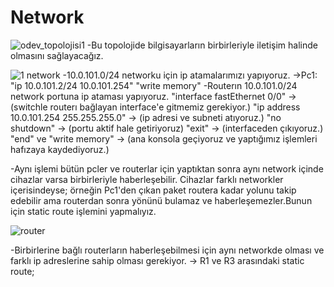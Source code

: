 # Network

![odev_topolojisi1](https://github.com/ggunayd/Network/assets/99563515/efdf29ba-2a4d-4293-b6b4-50c8ac4b049c)
-Bu topolojide bilgisayarların birbirleriyle iletişim halinde olmasını sağlayacağız.

![1 network](https://github.com/ggunayd/Network/assets/99563515/19471d9f-2ac6-433f-8f5f-97742f7e4628)
</n>
-10.0.101.0/24 networku için ip atamalarımızı yapıyoruz.
->Pc1:
  "ip 10.0.101.2/24 10.0.101.254"
  "write memory"
-Routerın 10.0.101.0/24 network portuna ip ataması yapıyoruz.
  "interface fastEthernet 0/0" -> (switchle routerı bağlayan interface'e gitmemiz gerekiyor.)
  "ip address 10.0.101.254 255.255.255.0" -> (ip adresi ve subneti atıyoruz.)
  "no shutdown" -> (portu aktif hale getiriyoruz)
  "exit" -> (interfaceden çıkıyoruz.)
  "end" ve "write memory" -> (ana konsola geçiyoruz ve yaptığımız işlemleri hafızaya kaydediyoruz.)  

  -Aynı işlemi bütün pcler ve routerlar için yaptıktan sonra aynı network içinde cihazlar varsa birbirleriyle haberleşebilir.
Cihazlar farklı networkler içerisindeyse; örneğin Pc1'den çıkan paket routera kadar yolunu takip edebilir ama routerdan sonra
yönünü bulamaz ve haberleşemezler.Bunun için static route işlemini yapmalıyız.

![router](https://github.com/ggunayd/Network/assets/99563515/12d6efe2-03ea-445b-905b-22471742dea3)

  -Birbirlerine bağlı routerların haberleşebilmesi için aynı networkde olması ve farklı ip adreslerine sahip olması gerekiyor.
-> R1 ve R3 arasındaki static route;
